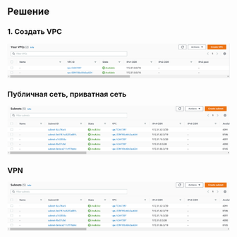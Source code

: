 ## Решение
### 1. Создать VPC
![vpc.png](https://github.com/loshkarevev/clokub-homeworks/blob/main/15.1.%20%D0%9E%D1%80%D0%B3%D0%B0%D0%BD%D0%B8%D0%B7%D0%B0%D1%86%D0%B8%D1%8F%20%D1%81%D0%B5%D1%82%D0%B8/vpc.png)
### Публичная сеть, приватная сеть
![subnet.png](https://github.com/loshkarevev/clokub-homeworks/blob/main/15.1.%20%D0%9E%D1%80%D0%B3%D0%B0%D0%BD%D0%B8%D0%B7%D0%B0%D1%86%D0%B8%D1%8F%20%D1%81%D0%B5%D1%82%D0%B8/subnet.png)
### VPN
![VPN.png](https://github.com/loshkarevev/clokub-homeworks/blob/main/15.1.%20%D0%9E%D1%80%D0%B3%D0%B0%D0%BD%D0%B8%D0%B7%D0%B0%D1%86%D0%B8%D1%8F%20%D1%81%D0%B5%D1%82%D0%B8/subnet.png)
